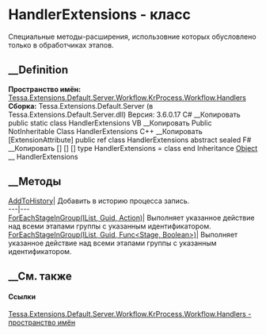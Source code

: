 # HandlerExtensions - класс
Специальные методы-расширения, использовние которых обусловлено только в
обработчиках этапов.
## __Definition
 **Пространство имён:**
[Tessa.Extensions.Default.Server.Workflow.KrProcess.Workflow.Handlers](N_Tessa_Extensions_Default_Server_Workflow_KrProcess_Workflow_Handlers.htm)  
 **Сборка:** Tessa.Extensions.Default.Server (в
Tessa.Extensions.Default.Server.dll) Версия: 3.6.0.17
C# __Копировать
     public static class HandlerExtensions
VB __Копировать
    <ExtensionAttribute>
    Public NotInheritable Class HandlerExtensions
C++ __Копировать
    [ExtensionAttribute]
    public ref class HandlerExtensions abstract sealed
F# __Копировать
     [<AbstractClassAttribute>]
    [<SealedAttribute>]
    [<ExtensionAttribute>]
    type HandlerExtensions = class end
Inheritance
    [Object](https://learn.microsoft.com/dotnet/api/system.object) __ HandlerExtensions
##  __Методы
[AddToHistory](M_Tessa_Extensions_Default_Server_Workflow_KrProcess_Workflow_Handlers_HandlerExtensions_AddToHistory.htm)|
Добавить в историю процесса запись.  
---|---  
[ForEachStageInGroup(IList<Stage>, Guid,
Action<Stage>)](M_Tessa_Extensions_Default_Server_Workflow_KrProcess_Workflow_Handlers_HandlerExtensions_ForEachStageInGroup.htm)|
Выполняет указанное действие над всеми этапами группы с указанным
идентификатором.  
[ForEachStageInGroup(IList<Stage>, Guid, Func<Stage,
Boolean>)](M_Tessa_Extensions_Default_Server_Workflow_KrProcess_Workflow_Handlers_HandlerExtensions_ForEachStageInGroup_1.htm)|
Выполняет указанное действие над всеми этапами группы с указанным
идентификатором.  
## __См. также
#### Ссылки
[Tessa.Extensions.Default.Server.Workflow.KrProcess.Workflow.Handlers -
пространство
имён](N_Tessa_Extensions_Default_Server_Workflow_KrProcess_Workflow_Handlers.htm)
